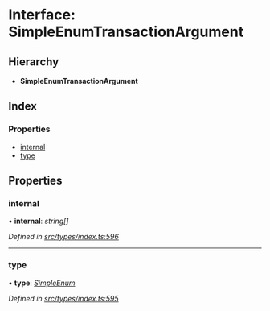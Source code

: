 # Interface: SimpleEnumTransactionArgument

## Hierarchy

* **SimpleEnumTransactionArgument**

## Index

### Properties

* [internal](simpleenumtransactionargument.md#internal)
* [type](simpleenumtransactionargument.md#type)

## Properties

###  internal

• **internal**: *string[]*

*Defined in [src/types/index.ts:596](https://github.com/PolymathNetwork/polymesh-sdk/blob/c77f6a3e/src/types/index.ts#L596)*

___

###  type

• **type**: *[SimpleEnum](../enums/transactionargumenttype.md#simpleenum)*

*Defined in [src/types/index.ts:595](https://github.com/PolymathNetwork/polymesh-sdk/blob/c77f6a3e/src/types/index.ts#L595)*
